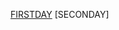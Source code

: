 [FIRSTDAY](https://github.com/jebinjosep/bad/blob/main/Screenshot%20from%202023-05-09%2012-08-54.png)
[SECONDAY]
